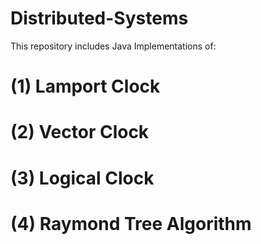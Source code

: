 # Distributed-Systems

This repository includes Java Implementations of:
# (1) Lamport Clock

# (2) Vector Clock

# (3) Logical Clock

# (4) Raymond Tree Algorithm 

